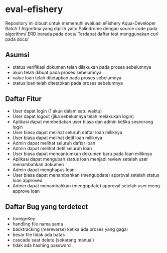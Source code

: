 # eval-efishery
Repository ini dibuat untuk memenuhi evaluasi eFishery Aqua-Developer Batch 1
Algoritma yang dipilih yaitu Palindrome dengan source code pada algorithm/
ERD berada pada docs/
Terdapat daftar test menggunakan curl pada docs/

## Asumsi
* status verifikasi dokumen telah dilakukan pada proses sebelumnya
* akun telah dibuat pada proses sebelumnya
* value loan telah ditetapkan pada proses sebelumnya
* status loan telah ditetapkan pada proses sebelumnya

## Daftar Fitur
* User dapat login (1 akun dalam satu waktu)
* User dapat logout (jika sebelumnya telah melakukan login)
* Aplikasi dapat membedakan user biasa dan admin ketika seseorang login
* User biasa dapat melihat seluruh daftar loan miliknya
* User biasa dapat melihat detil loan miliknya
* Admin dapat melihat seluruh daftar loan
* Admin dapat melihat detil seluruh loan
* User biasa dapat mencantumkan dokumen baru pada loan miliknya
* Aplikasi dapat mengubah status loan menjadi review setelah user menambahkan dokumen
* Admin dapat menghapus loan
* User biasa dapat menambahkan (mengupdate) approval setelah status loan approved
* Admin dapat menambahkan (mengupdate) approval setelah user meng-approve loan

## Daftar Bug yang terdetect
* foreignKey
* handling file nama sama
* backtracking (mereverse) ketika ada proses yang gagal
* besar file tidak ada batas
* cascade saat delete (sekarang manual)
* tidak ada hashing password